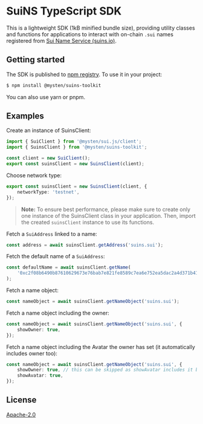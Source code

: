 # SuiNS TypeScript SDK

This is a lightweight SDK (1kB minified bundle size), providing utility classes and functions for applications to interact with on-chain `.sui` names registered from [Sui Name Service (suins.io)](https://suins.io).

## Getting started

The SDK is published to [npm registry](https://www.npmjs.com/package/@mysten/suins-toolkit). To use it in your project:

```bash
$ npm install @mysten/suins-toolkit
```

You can also use yarn or pnpm.

## Examples

Create an instance of SuinsClient:

```typescript
import { SuiClient } from '@mysten/sui.js/client';
import { SuinsClient } from '@mysten/suins-toolkit';

const client = new SuiClient();
export const suinsClient = new SuinsClient(client);
```

Choose network type:

```typescript
export const suinsClient = new SuinsClient(client, {
    networkType: 'testnet',
});
```

> **Note:** To ensure best performance, please make sure to create only one instance of the SuinsClient class in your application. Then, import the created `suinsClient` instance to use its functions.

Fetch a `SuiAddress` linked to a name:

```typescript
const address = await suinsClient.getAddress('suins.sui');
```

Fetch the default name of a `SuiAddress`:

```typescript
const defaultName = await suinsClient.getName(
    '0xc2f08b6490b87610629673e76bab7e821fe8589c7ea6e752ea5dac2a4d371b41',
);
```

Fetch a name object:

```typescript
const nameObject = await suinsClient.getNameObject('suins.sui');
```

Fetch a name object including the owner:

```typescript
const nameObject = await suinsClient.getNameObject('suins.sui', {
    showOwner: true,
});
```

Fetch a name object including the Avatar the owner has set (it automatically includes owner too):

```typescript
const nameObject = await suinsClient.getNameObject('suins.sui', {
    showOwner: true, // this can be skipped as showAvatar includes it by default
    showAvatar: true,
});
```

## License

[Apache-2.0](https://github.com/SuiNSdapp/toolkit/blob/main/LICENSE)
